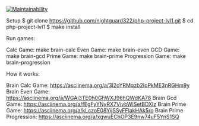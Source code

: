 [![Maintainability](https://api.codeclimate.com/v1/badges/77bfbaa3068dbdb0c52f/maintainability)](https://codeclimate.com/github/nightguard322/php-project-lvl11/maintainability)

Setup
$ git clone https://github.com/nightguard322/php-project-lvl1.git
$ cd php-project-lvl1
$ make install

Run games:

Calc Game: make brain-calc
Even Game: make brain-even
GCD Game: make brain-gcd
Prime Game: make brain-prime
Progression Game: make brain-progression

How it works:

Brain Calc Game: https://asciinema.org/a/3l2oYRMqzb2IoPkME3nRGHm9y
Brain Even Game: https://asciinema.org/a/WGAj3TE0h0GhWXJ96hQWdKA78
Brain Gcd Game: https://asciinema.org/a/fEgFyYNyRX7VivbWiSetBDXIz
Brain Prime Game: https://asciinema.org/a/kLczoE08YijSSyFFlakHAk5ro
Brain Prime Progression: https://asciinema.org/a/xgwuEChOP3E9nw74uF5YnS1SQ